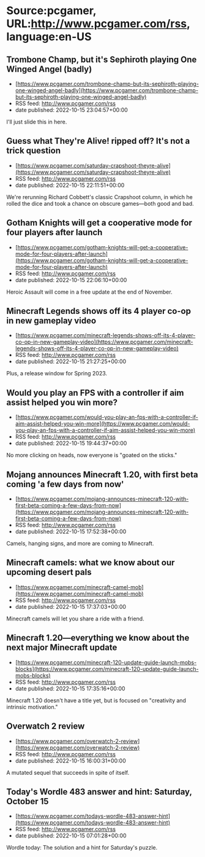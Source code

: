 # Source:pcgamer, URL:http://www.pcgamer.com/rss, language:en-US

## Trombone Champ, but it's Sephiroth playing One Winged Angel (badly)
 - [https://www.pcgamer.com/trombone-champ-but-its-sephiroth-playing-one-winged-angel-badly](https://www.pcgamer.com/trombone-champ-but-its-sephiroth-playing-one-winged-angel-badly)
 - RSS feed: http://www.pcgamer.com/rss
 - date published: 2022-10-15 23:04:57+00:00

I'll just slide this in here.

## Guess what They're Alive! ripped off? It's not a trick question
 - [https://www.pcgamer.com/saturday-crapshoot-theyre-alive](https://www.pcgamer.com/saturday-crapshoot-theyre-alive)
 - RSS feed: http://www.pcgamer.com/rss
 - date published: 2022-10-15 22:11:51+00:00

We're rerunning Richard Cobbett's classic Crapshoot column, in which he rolled the dice and took a chance on obscure games—both good and bad.

## Gotham Knights will get a cooperative mode for four players after launch
 - [https://www.pcgamer.com/gotham-knights-will-get-a-cooperative-mode-for-four-players-after-launch](https://www.pcgamer.com/gotham-knights-will-get-a-cooperative-mode-for-four-players-after-launch)
 - RSS feed: http://www.pcgamer.com/rss
 - date published: 2022-10-15 22:06:10+00:00

Heroic Assault will come in a free update at the end of November.

## Minecraft Legends shows off its 4 player co-op in new gameplay video
 - [https://www.pcgamer.com/minecraft-legends-shows-off-its-4-player-co-op-in-new-gameplay-video](https://www.pcgamer.com/minecraft-legends-shows-off-its-4-player-co-op-in-new-gameplay-video)
 - RSS feed: http://www.pcgamer.com/rss
 - date published: 2022-10-15 21:27:25+00:00

Plus, a release window for Spring 2023.

## Would you play an FPS with a controller if aim assist helped you win more?
 - [https://www.pcgamer.com/would-you-play-an-fps-with-a-controller-if-aim-assist-helped-you-win-more](https://www.pcgamer.com/would-you-play-an-fps-with-a-controller-if-aim-assist-helped-you-win-more)
 - RSS feed: http://www.pcgamer.com/rss
 - date published: 2022-10-15 19:44:37+00:00

No more clicking on heads, now everyone is "goated on the sticks."

## Mojang announces Minecraft 1.20, with first beta coming 'a few days from now'
 - [https://www.pcgamer.com/mojang-announces-minecraft-120-with-first-beta-coming-a-few-days-from-now](https://www.pcgamer.com/mojang-announces-minecraft-120-with-first-beta-coming-a-few-days-from-now)
 - RSS feed: http://www.pcgamer.com/rss
 - date published: 2022-10-15 17:52:38+00:00

Camels, hanging signs, and more are coming to Minecraft.

## Minecraft camels: what we know about our upcoming desert pals
 - [https://www.pcgamer.com/minecraft-camel-mob](https://www.pcgamer.com/minecraft-camel-mob)
 - RSS feed: http://www.pcgamer.com/rss
 - date published: 2022-10-15 17:37:03+00:00

Minecraft camels will let you share a ride with a friend.

## Minecraft 1.20—everything we know about the next major Minecraft update
 - [https://www.pcgamer.com/minecraft-120-update-guide-launch-mobs-blocks](https://www.pcgamer.com/minecraft-120-update-guide-launch-mobs-blocks)
 - RSS feed: http://www.pcgamer.com/rss
 - date published: 2022-10-15 17:35:16+00:00

Minecraft 1.20 doesn't have a title yet, but is focused on "creativity and intrinsic motivation."

## Overwatch 2 review
 - [https://www.pcgamer.com/overwatch-2-review](https://www.pcgamer.com/overwatch-2-review)
 - RSS feed: http://www.pcgamer.com/rss
 - date published: 2022-10-15 16:00:31+00:00

A mutated sequel that succeeds in spite of itself.

## Today's Wordle 483 answer and hint: Saturday, October 15
 - [https://www.pcgamer.com/todays-wordle-483-answer-hint](https://www.pcgamer.com/todays-wordle-483-answer-hint)
 - RSS feed: http://www.pcgamer.com/rss
 - date published: 2022-10-15 07:01:28+00:00

Wordle today: The solution and a hint for Saturday's puzzle.

